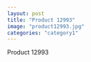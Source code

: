 ```yaml
---
layout: post
title: "Product 12993"
image: "product12993.jpg"
categories: "category1"
---
```

Product 12993
